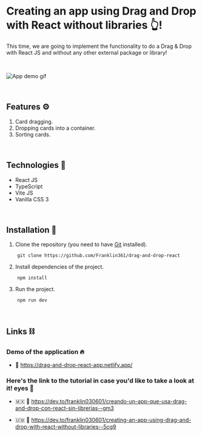 # **Creating an app using Drag and Drop with React without libraries 👆!**

This time, we are going to implement the functionality to do a Drag & Drop with React JS and without any other external package or library!

&nbsp;

![App demo gif](https://res.cloudinary.com/dnxchppfm/image/upload/v1658172870/posts/dnd/dnd_sxj5en.gif)

&nbsp;

## **Features ⚙️**

1. Card dragging.
2. Dropping cards into a container.
3. Sorting cards.

&nbsp;

## **Technologies 🧪**

- React JS
- TypeScript
- Vite JS
- Vanilla CSS 3

&nbsp;

## **Installation 🧰**

1. Clone the repository (you need to have [Git](https://git-scm.com) installed).

```shell
    git clone https://github.com/Franklin361/drag-and-drop-react
```

2.  Install dependencies of the project.

```shell
    npm install
```

3. Run the project.
```shell
    npm run dev
```

&nbsp;

## **Links ⛓️**

### Demo of the application 🔥
- 🔗 https://drag-and-drop-react-app.netlify.app/

### Here's the link to the tutorial in case you'd like to take a look at it! eyes 👀

- 🇲🇽 🔗 https://dev.to/franklin030601/creando-un-app-que-usa-drag-and-drop-con-react-sin-librerias--gm3

- 🇺🇲 🔗 https://dev.to/franklin030601/creating-an-app-using-drag-and-drop-with-react-without-libraries--5cg9
